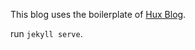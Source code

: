 This blog uses the boilerplate of [Hux Blog](https://github.com/Huxpro/huxpro.github.io).<br />

run `jekyll serve`.